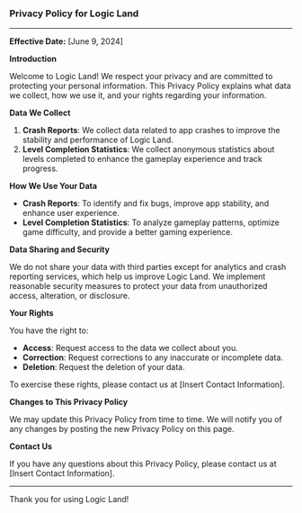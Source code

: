 ### Privacy Policy for Logic Land

---

**Effective Date:** [June 9, 2024]

**Introduction**

Welcome to Logic Land! We respect your privacy and are committed to protecting your personal information. This Privacy Policy explains what data we collect, how we use it, and your rights regarding your information.

**Data We Collect**

1. **Crash Reports**: We collect data related to app crashes to improve the stability and performance of Logic Land.
2. **Level Completion Statistics**: We collect anonymous statistics about levels completed to enhance the gameplay experience and track progress.

**How We Use Your Data**

- **Crash Reports**: To identify and fix bugs, improve app stability, and enhance user experience.
- **Level Completion Statistics**: To analyze gameplay patterns, optimize game difficulty, and provide a better gaming experience.

**Data Sharing and Security**

We do not share your data with third parties except for analytics and crash reporting services, which help us improve Logic Land. We implement reasonable security measures to protect your data from unauthorized access, alteration, or disclosure.

**Your Rights**

You have the right to:
- **Access**: Request access to the data we collect about you.
- **Correction**: Request corrections to any inaccurate or incomplete data.
- **Deletion**: Request the deletion of your data.

To exercise these rights, please contact us at [Insert Contact Information].

**Changes to This Privacy Policy**

We may update this Privacy Policy from time to time. We will notify you of any changes by posting the new Privacy Policy on this page.

**Contact Us**

If you have any questions about this Privacy Policy, please contact us at [Insert Contact Information].

---

Thank you for using Logic Land!